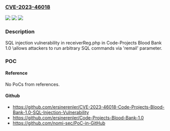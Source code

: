 ### [CVE-2023-46018](https://cve.mitre.org/cgi-bin/cvename.cgi?name=CVE-2023-46018)
![](https://img.shields.io/static/v1?label=Product&message=n%2Fa&color=blue)
![](https://img.shields.io/static/v1?label=Version&message=n%2Fa&color=blue)
![](https://img.shields.io/static/v1?label=Vulnerability&message=n%2Fa&color=brighgreen)

### Description

SQL injection vulnerability in receiverReg.php in Code-Projects Blood Bank 1.0 \allows attackers to run arbitrary SQL commands via 'remail' parameter.

### POC

#### Reference
No PoCs from references.

#### Github
- https://github.com/ersinerenler/CVE-2023-46018-Code-Projects-Blood-Bank-1.0-SQL-Injection-Vulnerability
- https://github.com/ersinerenler/Code-Projects-Blood-Bank-1.0
- https://github.com/nomi-sec/PoC-in-GitHub

